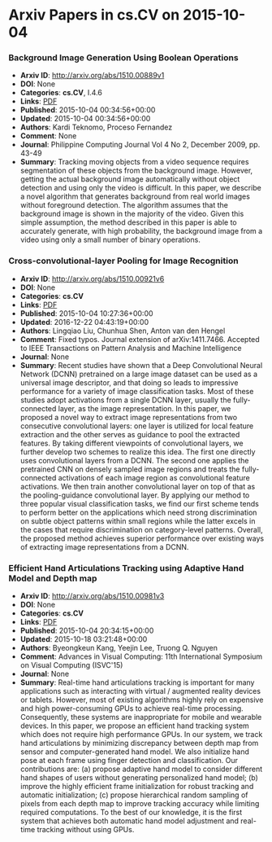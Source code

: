 # Arxiv Papers in cs.CV on 2015-10-04
### Background Image Generation Using Boolean Operations
- **Arxiv ID**: http://arxiv.org/abs/1510.00889v1
- **DOI**: None
- **Categories**: **cs.CV**, I.4.6
- **Links**: [PDF](http://arxiv.org/pdf/1510.00889v1)
- **Published**: 2015-10-04 00:34:56+00:00
- **Updated**: 2015-10-04 00:34:56+00:00
- **Authors**: Kardi Teknomo, Proceso Fernandez
- **Comment**: None
- **Journal**: Philippine Computing Journal Vol 4 No 2, December 2009, pp. 43-49
- **Summary**: Tracking moving objects from a video sequence requires segmentation of these objects from the background image. However, getting the actual background image automatically without object detection and using only the video is difficult. In this paper, we describe a novel algorithm that generates background from real world images without foreground detection. The algorithm assumes that the background image is shown in the majority of the video. Given this simple assumption, the method described in this paper is able to accurately generate, with high probability, the background image from a video using only a small number of binary operations.



### Cross-convolutional-layer Pooling for Image Recognition
- **Arxiv ID**: http://arxiv.org/abs/1510.00921v6
- **DOI**: None
- **Categories**: **cs.CV**
- **Links**: [PDF](http://arxiv.org/pdf/1510.00921v6)
- **Published**: 2015-10-04 10:27:36+00:00
- **Updated**: 2016-12-22 04:43:19+00:00
- **Authors**: Lingqiao Liu, Chunhua Shen, Anton van den Hengel
- **Comment**: Fixed typos. Journal extension of arXiv:1411.7466. Accepted to IEEE
  Transactions on Pattern Analysis and Machine Intelligence
- **Journal**: None
- **Summary**: Recent studies have shown that a Deep Convolutional Neural Network (DCNN) pretrained on a large image dataset can be used as a universal image descriptor, and that doing so leads to impressive performance for a variety of image classification tasks. Most of these studies adopt activations from a single DCNN layer, usually the fully-connected layer, as the image representation. In this paper, we proposed a novel way to extract image representations from two consecutive convolutional layers: one layer is utilized for local feature extraction and the other serves as guidance to pool the extracted features. By taking different viewpoints of convolutional layers, we further develop two schemes to realize this idea. The first one directly uses convolutional layers from a DCNN. The second one applies the pretrained CNN on densely sampled image regions and treats the fully-connected activations of each image region as convolutional feature activations. We then train another convolutional layer on top of that as the pooling-guidance convolutional layer. By applying our method to three popular visual classification tasks, we find our first scheme tends to perform better on the applications which need strong discrimination on subtle object patterns within small regions while the latter excels in the cases that require discrimination on category-level patterns. Overall, the proposed method achieves superior performance over existing ways of extracting image representations from a DCNN.



### Efficient Hand Articulations Tracking using Adaptive Hand Model and Depth map
- **Arxiv ID**: http://arxiv.org/abs/1510.00981v3
- **DOI**: None
- **Categories**: **cs.CV**
- **Links**: [PDF](http://arxiv.org/pdf/1510.00981v3)
- **Published**: 2015-10-04 20:34:15+00:00
- **Updated**: 2015-10-18 03:21:48+00:00
- **Authors**: Byeongkeun Kang, Yeejin Lee, Truong Q. Nguyen
- **Comment**: Advances in Visual Computing: 11th International Symposium on Visual
  Computing (ISVC'15)
- **Journal**: None
- **Summary**: Real-time hand articulations tracking is important for many applications such as interacting with virtual / augmented reality devices or tablets. However, most of existing algorithms highly rely on expensive and high power-consuming GPUs to achieve real-time processing. Consequently, these systems are inappropriate for mobile and wearable devices. In this paper, we propose an efficient hand tracking system which does not require high performance GPUs. In our system, we track hand articulations by minimizing discrepancy between depth map from sensor and computer-generated hand model. We also initialize hand pose at each frame using finger detection and classification. Our contributions are: (a) propose adaptive hand model to consider different hand shapes of users without generating personalized hand model; (b) improve the highly efficient frame initialization for robust tracking and automatic initialization; (c) propose hierarchical random sampling of pixels from each depth map to improve tracking accuracy while limiting required computations. To the best of our knowledge, it is the first system that achieves both automatic hand model adjustment and real-time tracking without using GPUs.



